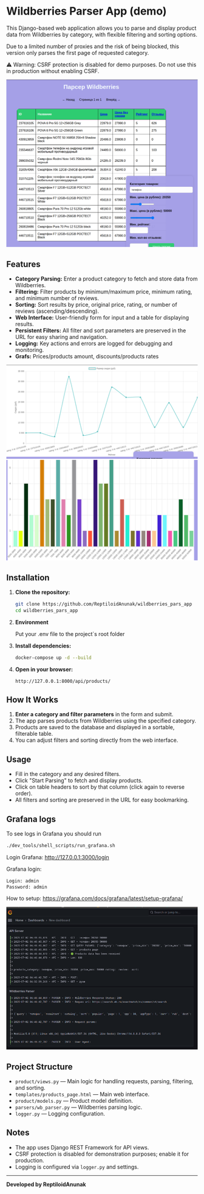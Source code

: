# Wildberries Parser App (demo)

This Django-based web application allows you to parse and display product data from Wildberries by category, with flexible filtering and sorting options.

Due to a limited number of proxies and the risk of being blocked, this version only parses the first page of requested category.

⚠️ Warning: CSRF protection is disabled for demo purposes. Do not use this in production without enabling CSRF.

![Alt text](doc/images/main.png)


## Features

- **Category Parsing:** Enter a product category to fetch and store data from Wildberries.
- **Filtering:** Filter products by minimum/maximum price, minimum rating, and minimum number of reviews.
- **Sorting:** Sort results by price, original price, rating, or number of reviews (ascending/descending).
- **Web Interface:** User-friendly form for input and a table for displaying results.
- **Persistent Filters:** All filter and sort parameters are preserved in the URL for easy sharing and navigation.
- **Logging:** Key actions and errors are logged for debugging and monitoring.
- **Grafs:**  Prices/products amount, discounts/products rates

![Alt text](doc/images/graph.png)
![Alt text](doc/images/graph2.png)


## Installation

1. **Clone the repository:**
   ```bash
   git clone https://github.com/ReptiloidAnunak/wildberries_pars_app
   cd wildberries_pars_app
   ```

2. **Environment**

   Put your .env file to the project`s root folder

3. **Install dependencies:**
   ```bash
   docker-compose up -d --build
   ```


4. **Open in your browser:**
   ```
   http://127.0.0.1:8000/api/products/
   ```

## How It Works

1. **Enter a category and filter parameters** in the form and submit.
2. The app parses products from Wildberries using the specified category.
3. Products are saved to the database and displayed in a sortable, filterable table.
4. You can adjust filters and sorting directly from the web interface.


## Usage

- Fill in the category and any desired filters.
- Click "Start Parsing" to fetch and display products.
- Click on table headers to sort by that column (click again to reverse order).
- All filters and sorting are preserved in the URL for easy bookmarking.

## Grafana logs
To see logs in Grafana you should run

```bash
./dev_tools/shell_scripts/run_grafana.sh
```

Login Grafana: http://127.0.0.1:3000/login

Grafana login:
```
Login: admin
Password: admin
```
How to setup: https://grafana.com/docs/grafana/latest/setup-grafana/

![Alt text](doc/images/grafana.png)

## Project Structure

- `product/views.py` — Main logic for handling requests, parsing, filtering, and sorting.
- `templates/products_page.html` — Main web interface.
- `product/models.py` — Product model definition.
- `parsers/wb_parser.py` — Wildberries parsing logic.
- `logger.py` — Logging configuration.

## Notes

- The app uses Django REST Framework for API views.
- CSRF protection is disabled for demonstration purposes; enable it for production.
- Logging is configured via `logger.py` and settings.

---

**Developed by ReptiloidAnunak**